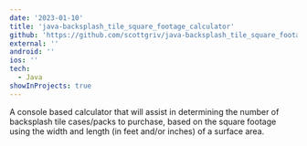 ```yaml
---
date: '2023-01-10'
title: 'java-backsplash_tile_square_footage_calculator'
github: 'https://github.com/scottgriv/java-backsplash_tile_square_footage_calculator'
external: ''
android: ''
ios: ''
tech:
  - Java
showInProjects: true
---
```


A console based calculator that will assist in determining the number of backsplash tile cases/packs to purchase, based on the square footage using the width and length (in feet and/or inches) of a surface area.
